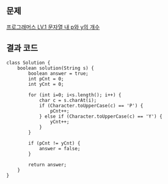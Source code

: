 ## 문제
[프로그래머스 LV.1 문자열 내 p와 y의 개수](https://school.programmers.co.kr/learn/courses/30/lessons/12916)

## 결과 코드
```
class Solution {
    boolean solution(String s) {
        boolean answer = true;
        int pCnt = 0;
        int yCnt = 0;
        
        for (int i=0; i<s.length(); i++) {
            char c = s.charAt(i);
            if (Character.toUpperCase(c) == 'P') {
                pCnt++;
            } else if (Character.toUpperCase(c) == 'Y') {
                yCnt++;
            }
        }
        
        if (pCnt != yCnt) {
            answer = false;
        }

        return answer;
    }
}
```
